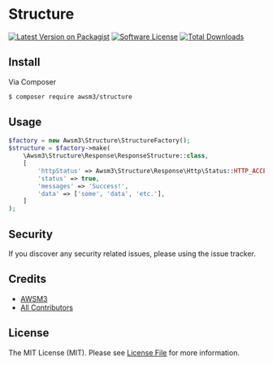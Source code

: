 # Structure

[![Latest Version on Packagist][ico-version]][link-packagist]
[![Software License][ico-license]](LICENSE.md)
[![Total Downloads][ico-downloads]][link-downloads]

## Install

Via Composer

``` bash
$ composer require awsm3/structure
```

## Usage

``` php
$factory = new Awsm3\Structure\StructureFactory();
$structure = $factory->make(
    \Awsm3\Structure\Response\ResponseStructure::class, 
    [
        'httpStatus' => Awsm3\Structure\Response\Http\Status::HTTP_ACCEPTED,
        'status' => true,
        'messages' => 'Success!',
        'data' => ['some', 'data', 'etc.'],
    ]
);
```

## Security

If you discover any security related issues, please using the issue tracker.

## Credits

- [AWSM3][link-author]
- [All Contributors][link-contributors]

## License

The MIT License (MIT). Please see [License File](LICENSE.md) for more information.

[ico-version]: https://img.shields.io/packagist/v/awsm3/structure.svg?style=flat-square
[ico-license]: https://img.shields.io/badge/license-MIT-brightgreen.svg?style=flat-square
[ico-downloads]: https://img.shields.io/packagist/dt/awsm3/structure.svg?style=flat-square

[link-packagist]: https://packagist.org/packages/awsm3/structure
[link-downloads]: https://packagist.org/packages/awsm3/structure
[link-author]: https://github.com/awsm3
[link-contributors]: ../../contributors